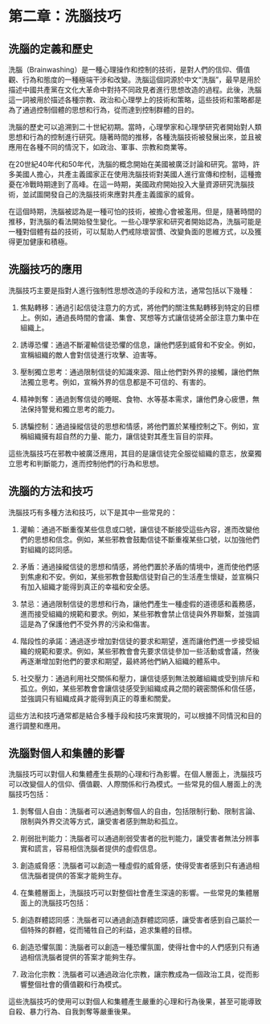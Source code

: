 # 第二章：洗腦技巧

## 洗腦的定義和歷史

洗腦（Brainwashing）是一種心理操作和控制的技術，是對人們的信仰、價值觀、行為和態度的一種極端干涉和改變。洗腦這個詞源於中文“洗腦”，最早是用於描述中國共產黨在文化大革命中對持不同政見者進行思想改造的過程。此後，洗腦這一詞被用於描述各種宗教、政治和心理學上的技術和策略，這些技術和策略都是為了通過控制個體的思想和行為，從而達到控制群體的目的。

洗腦的歷史可以追溯到二十世紀初期。當時，心理學家和心理學研究者開始對人類思想和行為的控制進行研究。隨著時間的推移，各種洗腦技術被發展出來，並且被應用在各種不同的情況下，如政治、軍事、宗教和商業等。

在20世紀40年代和50年代，洗腦的概念開始在美國被廣泛討論和研究。當時，許多美國人擔心，共產主義國家正在使用洗腦技術對美國人進行宣傳和控制，這種擔憂在冷戰時期達到了高峰。在這一時期，美國政府開始投入大量資源研究洗腦技術，並試圖開發自己的洗腦技術來應對共產主義國家的威脅。

在這個時期，洗腦被認為是一種可怕的技術，被擔心會被濫用。但是，隨著時間的推移，對洗腦的看法開始發生變化。一些心理學家和研究者開始認為，洗腦可能是一種對個體有益的技術，可以幫助人們戒除壞習慣、改變負面的思維方式，以及獲得更加健康和積極。

## 洗腦技巧的應用

洗腦技巧主要是指對人進行強制性思想改造的手段和方法，通常包括以下幾種：

1. 焦點轉移：通過引起信徒注意力的方式，將他們的關注焦點轉移到特定的目標上。例如，通過長時間的會議、集會、冥想等方式讓信徒將全部注意力集中在組織上。

2. 誘導恐懼：通過不斷灌輸信徒恐懼的信息，讓他們感到威脅和不安全。例如，宣稱組織的敵人會對信徒進行攻擊、迫害等。

3. 壓制獨立思考：通過限制信徒的知識來源、阻止他們對外界的接觸，讓他們無法獨立思考。例如，宣稱外界的信息都是不可信的、有害的。

4. 精神剝奪：通過剝奪信徒的睡眠、食物、水等基本需求，讓他們身心疲憊，無法保持警覺和獨立思考的能力。

5. 誘騙控制：通過操縱信徒的思想和情感，將他們置於某種控制之下。例如，宣稱組織擁有超自然的力量、能力，讓信徒對其產生盲目的崇拜。

這些洗腦技巧在邪教中被廣泛應用，其目的是讓信徒完全服從組織的意志，放棄獨立思考和判斷能力，進而控制他們的行為和思想。

## 洗腦的方法和技巧

洗腦技巧有多種方法和技巧，以下是其中一些常見的：

1. 灌輸：通過不斷重復某些信息或口號，讓信徒不斷接受這些內容，進而改變他們的思想和信念。例如，某些邪教會鼓勵信徒不斷重複某些口號，以加強他們對組織的認同感。

2. 矛盾：通過操縱信徒的思想和情感，將他們置於矛盾的情境中，進而使他們感到焦慮和不安。例如，某些邪教會鼓勵信徒對自己的生活產生懷疑，並宣稱只有加入組織才能得到真正的幸福和安全感。

3. 禁忌：通過限制信徒的思想和行為，讓他們產生一種虛假的道德感和義務感，進而接受組織的規範和要求。例如，某些邪教會禁止信徒與外界聯繫，並強調這是為了保護他們不受外界的污染和傷害。

4. 階段性的承諾：通過逐步增加對信徒的要求和期望，進而讓他們進一步接受組織的規範和要求。例如，某些邪教會會先要求信徒參加一些活動或會議，然後再逐漸增加對他們的要求和期望，最終將他們納入組織的體系中。

5. 社交壓力：通過利用社交關係和壓力，讓信徒感到無法脫離組織或受到排斥和孤立。例如，某些邪教會會讓信徒感受到組織成員之間的親密關係和信任感，並強調只有組織成員才能得到真正的尊重和關愛。

這些方法和技巧通常都是結合多種手段和技巧來實現的，可以根據不同情況和目的進行調整和應用。

## 洗腦對個人和集體的影響

洗腦技巧可以對個人和集體產生長期的心理和行為影響。在個人層面上，洗腦技巧可以改變個人的信仰、價值觀、人際關係和行為模式。一些常見的個人層面上的洗腦技巧包括：

1. 剝奪個人自由：洗腦者可以通過剝奪個人的自由，包括限制行動、限制言論、限制與外界交流等方式，讓受害者感到無助和孤立。

2. 削弱批判能力：洗腦者可以通過削弱受害者的批判能力，讓受害者無法分辨事實和謊言，容易相信洗腦者提供的虛假信息。

3. 創造威脅感：洗腦者可以創造一種虛假的威脅感，使得受害者感到只有通過相信洗腦者提供的答案才能夠生存。

4. 在集體層面上，洗腦技巧可以對整個社會產生深遠的影響。一些常見的集體層面上的洗腦技巧包括：

5. 創造群體認同感：洗腦者可以通過創造群體認同感，讓受害者感到自己屬於一個特殊的群體，從而犧牲自己的利益，追求集體的目標。

6. 創造恐懼氛圍：洗腦者可以創造一種恐懼氛圍，使得社會中的人們感到只有通過相信洗腦者提供的答案才能夠生存。

7. 政治化宗教：洗腦者可以通過政治化宗教，讓宗教成為一個政治工具，從而影響整個社會的價值觀和行為模式。

這些洗腦技巧的使用可以對個人和集體產生嚴重的心理和行為後果，甚至可能導致自殺、暴力行為、自我剝奪等嚴重後果。